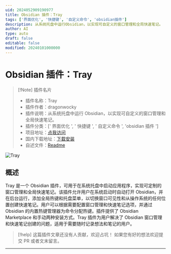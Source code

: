 ```yaml
---
uid: 2024052909190977
title: Obsidian 插件：Tray
tags: ['界面优化', '快捷键', '自定义命令', 'obsidian插件']
description: 从系统托盘中运行Obsidian，以实现可自定义的窗口管理和全局快速笔记。
author: AI
type: auto
draft: false
editable: false
modified: 20240101000000
---
```


# Obsidian 插件：Tray

> [!Note] 插件名片
> - 插件名称：Tray
> - 插件作者：dragonwocky
> - 插件说明：从系统托盘中运行 Obsidian，以实现可自定义的窗口管理和全局快速笔记。
> - 插件分类：[' 界面优化 ', ' 快捷键 ', ' 自定义命令 ', 'obsidian 插件 ']
> - 项目地址：[点我访问](https://github.com/dragonwocky/obsidian-tray)
> - 国内下载地址：[下载安装](https://pkmer.cn/products/plugin/pluginMarket/?tray)
> - 自述文件：[Readme](https://ghproxy.net/https://raw.githubusercontent.com/dragonwocky/obsidian-tray/main/README.md)

![Tray](https://cdn.pkmer.cn/covers/tray.png!pkmer)

## 概述

Tray 是一个 Obsidian 插件，可用于在系统托盘中启动应用程序，实现可定制的窗口管理和全局快速笔记。该插件允许用户在系统启动时自动打开 Obsidian，并在后台运行，添加全局热键和托盘菜单，以切换窗口可见性和从操作系统的任何位置创建快速笔记。用户可以根据需要配置窗口管理和快速笔记选项，并通过 Obsidian 的内置热键管理器为命令分配热键。插件提供了 Obsidian Marketplace 和手动两种安装方式。Tray 插件为用户解决了 Obsidian 窗口管理和快速笔记创建的问题，适用于需要随时记录想法和笔记的用户。

> [!help]
> 这篇插件文章还没有人贡献，欢迎占坑！
> 如果您有好的想法欢迎提交 PR 或者文末留言。

---



